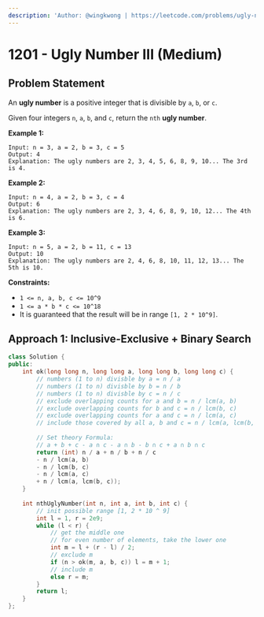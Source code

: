 ```yaml
---
description: 'Author: @wingkwong | https://leetcode.com/problems/ugly-number-iii/'
---
```


# 1201 - Ugly Number III (Medium)

## Problem Statement

An **ugly number** is a positive integer that is divisible by `a`, `b`, or `c`.

Given four integers `n`, `a`, `b`, and `c`, return the `nth` **ugly number**.



**Example 1:**

```
Input: n = 3, a = 2, b = 3, c = 5
Output: 4
Explanation: The ugly numbers are 2, 3, 4, 5, 6, 8, 9, 10... The 3rd is 4.
```

**Example 2:**

```
Input: n = 4, a = 2, b = 3, c = 4
Output: 6
Explanation: The ugly numbers are 2, 3, 4, 6, 8, 9, 10, 12... The 4th is 6.
```

**Example 3:**

```
Input: n = 5, a = 2, b = 11, c = 13
Output: 10
Explanation: The ugly numbers are 2, 4, 6, 8, 10, 11, 12, 13... The 5th is 10.
```

**Constraints:**

* `1 <= n, a, b, c <= 10^9`
* `1 <= a * b * c <= 10^18`
* It is guaranteed that the result will be in range `[1, 2 * 10^9]`.

## Approach 1: Inclusive-Exclusive + Binary Search

```cpp
class Solution {
public:
    int ok(long long n, long long a, long long b, long long c) {
        // numbers (1 to n) divisble by a = n / a
        // numbers (1 to n) divisble by b = n / b
        // numbers (1 to n) divisble by c = n / c
        // exclude overlapping counts for a and b = n / lcm(a, b)
        // exclude overlapping counts for b and c = n / lcm(b, c)
        // exclude overlapping counts for a and c = n / lcm(a, c)
        // include those covered by all a, b and c = n / lcm(a, lcm(b, c))  
        
        // Set theory Formula: 
        // a + b + c - a ∩ c - a ∩ b - b ∩ c + a ∩ b ∩ c
        return (int) n / a + n / b + n / c 
        - n / lcm(a, b)
        - n / lcm(b, c)
        - n / lcm(a, c)
        + n / lcm(a, lcm(b, c));
    }
    
    int nthUglyNumber(int n, int a, int b, int c) {
        // init possible range [1, 2 * 10 ^ 9]
        int l = 1, r = 2e9;
        while (l < r) {
            // get the middle one
            // for even number of elements, take the lower one
            int m = l + (r - l) / 2;
            // exclude m
            if (n > ok(m, a, b, c)) l = m + 1;
            // include m
            else r = m;
        }
        return l;
    }
};
```
